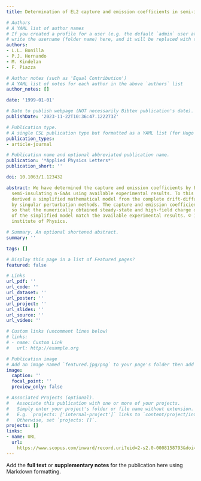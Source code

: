 ```yaml
---
title: Determination of EL2 capture and emission coefficients in semi-insulating n-GaAs

# Authors
# A YAML list of author names
# If you created a profile for a user (e.g. the default `admin` user at `content/authors/admin/`), 
# write the username (folder name) here, and it will be replaced with their full name and linked to their profile.
authors:
- L.L. Bonilla
- P.J. Hernando
- M. Kindelan
- F. Piazza

# Author notes (such as 'Equal Contribution')
# A YAML list of notes for each author in the above `authors` list
author_notes: []

date: '1999-01-01'

# Date to publish webpage (NOT necessarily Bibtex publication's date).
publishDate: '2023-11-22T10:36:47.122273Z'

# Publication type.
# A single CSL publication type but formatted as a YAML list (for Hugo requirements).
publication_types:
- article-journal

# Publication name and optional abbreviated publication name.
publication: '*Applied Physics Letters*'
publication_short: ''

doi: 10.1063/1.123432

abstract: We have determined the capture and emission coefficients by EL2 traps in
  semi-insulating n-GaAs using available experimental results. To this end, we have
  derived a simplified mathematical model from the complete drift-diffusion equations
  by singular perturbation methods. The capture and emission coefficients are adjusted
  so that the numerically obtained steady-state and high-field charge dipole solutions
  of the simplified model match the available experimental results. © 1999 American
  institute of Physics.

# Summary. An optional shortened abstract.
summary: ''

tags: []

# Display this page in a list of Featured pages?
featured: false

# Links
url_pdf: ''
url_code: ''
url_dataset: ''
url_poster: ''
url_project: ''
url_slides: ''
url_source: ''
url_video: ''

# Custom links (uncomment lines below)
# links:
# - name: Custom Link
#   url: http://example.org

# Publication image
# Add an image named `featured.jpg/png` to your page's folder then add a caption below.
image:
  caption: ''
  focal_point: ''
  preview_only: false

# Associated Projects (optional).
#   Associate this publication with one or more of your projects.
#   Simply enter your project's folder or file name without extension.
#   E.g. `projects: ['internal-project']` links to `content/project/internal-project/index.md`.
#   Otherwise, set `projects: []`.
projects: []
links:
- name: URL
  url: 
    https://www.scopus.com/inward/record.uri?eid=2-s2.0-0008158793&doi=10.1063%2f1.123432&partnerID=40&md5=d73b94de947a8d812e6356fb0b9c5b20
---
```


Add the **full text** or **supplementary notes** for the publication here using Markdown formatting.

